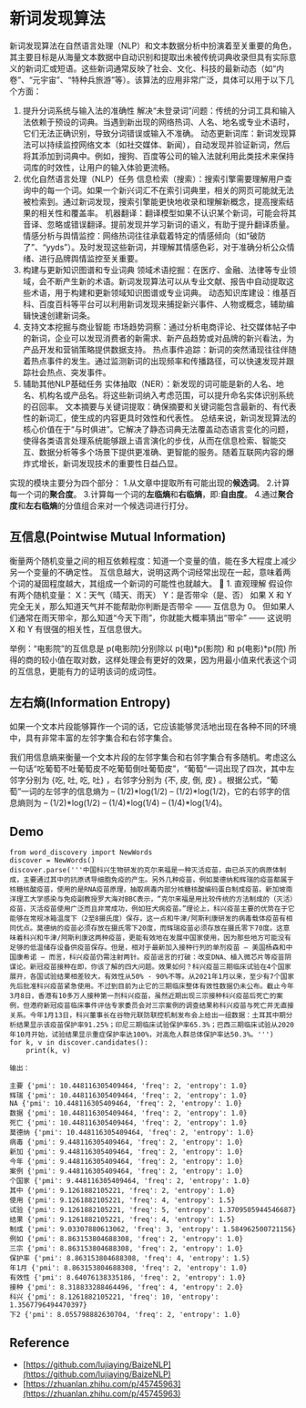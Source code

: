 # 新词发现算法
新词发现算法在自然语言处理（NLP）和文本数据分析中扮演着至关重要的角色，其主要目标是从海量文本数据中自动识别和提取出未被传统词典收录但具有实际意义的新词汇或短语。这些新词通常反映了社会、文化、科技的最新动态（如“内卷”、“元宇宙”、“特种兵旅游”等）。该算法的应用非常广泛，具体可以用于以下几个方面：

1. 提升分词系统与输入法的准确性
解决“未登录词”问题：传统的分词工具和输入法依赖于预设的词典。当遇到新出现的网络热词、人名、地名或专业术语时，它们无法正确识别，导致分词错误或输入不准确。
动态更新词库：新词发现算法可以持续监控网络文本（如社交媒体、新闻），自动发现并验证新词，然后将其添加到词典中。例如，搜狗、百度等公司的输入法就利用此类技术来保持词库的时效性，让用户的输入体验更流畅。
2. 优化自然语言处理（NLP）任务
信息检索（搜索）：搜索引擎需要理解用户查询中的每一个词。如果一个新兴词汇不在索引词典里，相关的网页可能就无法被检索到。通过新词发现，搜索引擎能更快地收录和理解新概念，提高搜索结果的相关性和覆盖率。
机器翻译：翻译模型如果不认识某个新词，可能会将其音译、忽略或错误翻译。提前发现并学习新词的语义，有助于提升翻译质量。
情感分析与舆情监控：网络热词往往承载着特定的情感倾向（如“破防了”、“yyds”）。及时发现这些新词，并理解其情感色彩，对于准确分析公众情绪、进行品牌舆情监控至关重要。
3. 构建与更新知识图谱和专业词典
领域术语挖掘：在医疗、金融、法律等专业领域，会不断产生新的术语。新词发现算法可以从专业文献、报告中自动提取这些术语，用于构建和更新领域知识图谱或专业词典。
动态知识库建设：维基百科、百度百科等平台可以利用新词发现来捕捉新兴事件、人物或概念，辅助编辑快速创建新词条。
4. 支持文本挖掘与商业智能
市场趋势洞察：通过分析电商评论、社交媒体帖子中的新词，企业可以发现消费者的新需求、新产品趋势或对品牌的新兴看法，为产品开发和营销策略提供数据支持。
热点事件追踪：新词的突然涌现往往伴随着热点事件的发生。通过监测新词的出现频率和传播路径，可以快速发现并跟踪社会热点、突发事件。
5. 辅助其他NLP基础任务
实体抽取（NER）：新发现的词可能是新的人名、地名、机构名或产品名。将这些新词纳入考虑范围，可以提升命名实体识别系统的召回率。
文本摘要与关键词提取：确保摘要和关键词能包含最新的、有代表性的新词汇，使生成的内容更具时效性和代表性。
总结来说，新词发现算法的核心价值在于“与时俱进”。它解决了静态词典无法覆盖动态语言变化的问题，使得各类语言处理系统能够跟上语言演化的步伐，从而在信息检索、智能交互、数据分析等多个场景下提供更准确、更智能的服务。随着互联网内容的爆炸式增长，新词发现技术的重要性日益凸显。

实现的模块主要分为四个部分：
1.从文章中提取所有可能出现的**候选词**。
2.计算每一个词的**聚合度**。
3.计算每一个词的**左临熵**和**右临熵**，即:**自由度**。
4.通过**聚合度**和**左右临熵**的分值组合来对一个候选词进行打分。

## 互信息(Pointwise Mutual Information)
衡量两个随机变量之间的相互依赖程度：知道一个变量的值，能在多大程度上减少另一个变量的不确定性。
互信息越大，说明这两个词经常出现在一起，意味着两个词的凝固程度越大，其组成一个新词的可能性也就越大。
🌟 1. 直观理解
假设你有两个随机变量：
X：天气（晴天、雨天）
Y：是否带伞（是、否）
如果 X 和 Y 完全无关，那么知道天气并不能帮助你判断是否带伞 —— 互信息为 0。
但如果人们通常在雨天带伞，那么知道“今天下雨”，你就能大概率猜出“带伞” —— 这说明
X 和 Y 有很强的相关性，互信息很大。


举例：“电影院”的互信息是 p(电影院)分别除以 p(电)*p(影院) 和 p(电影)*p(院) 所得的商的较小值在取对数，这样处理会有更好的效果，因为用最小值来代表这个词的互信息，更能有力的证明该词的成词性。

## 左右熵(Information Entropy)
如果一个文本片段能够算作一个词的话，它应该能够灵活地出现在各种不同的环境中，具有非常丰富的左邻字集合和右邻字集合。

我们用信息熵来衡量一个文本片段的左邻字集合和右邻字集合有多随机。考虑这么一句话“吃葡萄不吐葡萄皮不吃葡萄倒吐葡萄皮”，“葡萄”一词出现了四次，其中左邻字分别为 {吃, 吐, 吃, 吐} ，右邻字分别为 {不, 皮, 倒, 皮} 。根据公式，“葡萄”一词的左邻字的信息熵为 – (1/2)*log(1/2) – (1/2)*log(1/2)，它的右邻字的信息熵则为 – (1/2)*log(1/2) – (1/4)*log(1/4) – (1/4)*log(1/4)。

## Demo
```
from word_discovery import NewWords
discover = NewWords()
discover.parse('''中国科兴生物研发的克尔来福是一种灭活疫苗，由已杀灭的病原体制成，主要通过其中的抗原诱导细胞免疫的产生。另外几种疫苗，例如莫德纳和辉瑞的疫苗都属于核糖核酸疫苗，使用的是RNA疫苗原理，抽取病毒内部分核糖核酸编码蛋白制成疫苗。新加坡南洋理工大学感染与免疫副教授罗大海对BBC表示，“克尔来福是用比较传统的方法制成的（灭活）疫苗，灭活疫苗使用广泛而且非常成功，例如狂犬病疫苗。”理论上，科兴疫苗主要的优势在于它能够在常规冰箱温度下（2至8摄氏度）保存，这一点和牛津/阿斯利康研发的病毒载体疫苗有相同优点。莫德纳的疫苗必须存放在摄氏零下20度，而辉瑞疫苗必须存放在摄氏零下70度。这意味着科兴和牛津/阿斯利康这两种疫苗，更能有效地在发展中国家使用，因为那些地方可能没有足够的低温储存设备供疫苗保存。但是，相对于最新加入接种行列的单剂疫苗 — 美国杨森和中国康希诺 — 而言，科兴疫苗仍需注射两针。疫苗谣言的打破：改变DNA、植入微芯片等疫苗阴谋论。新冠疫苗接种在即，你该了解的四大问题。效果如何？科兴疫苗三期临床试验在4个国家展开，各国试验结果相差较大，有效性从50% - 90%不等。从2021年1月以来，至少有7个国家先后批准科兴疫苗紧急使用。不过到目前为止它的三期临床整体有效性数据仍未公布。截止今年3月8日，香港有10多万人接种第一剂科兴疫苗，虽然近期出现三宗接种科兴疫苗后死亡的案例，但港府新冠疫苗临床事件评估专家委员会对三宗案例的调查结果称科兴疫苗与死亡并无直接关系。今年1月13日，科兴董事长在谷物元联防联控机制发布会上给出一组数据：土耳其中期分析结果显示该疫苗保护率91.25%；印尼三期临床试验保护率65.3%；巴西三期临床试验从2020年10月开始，试验结果显示重症保护率达100%，对高危人群总体保护率达50.3%。''')
for k, v in discover.candidates():
	print(k, v) 

输出：

主要 {'pmi': 10.448116305409464, 'freq': 2, 'entropy': 1.0}
辉瑞 {'pmi': 10.448116305409464, 'freq': 2, 'entropy': 1.0}
NA {'pmi': 10.448116305409464, 'freq': 2, 'entropy': 1.0}
数据 {'pmi': 10.448116305409464, 'freq': 2, 'entropy': 1.0}
死亡 {'pmi': 10.448116305409464, 'freq': 2, 'entropy': 1.0}
莫德纳 {'pmi': 10.448116305409464, 'freq': 2, 'entropy': 1.0}
病毒 {'pmi': 9.448116305409464, 'freq': 2, 'entropy': 1.0}
新加 {'pmi': 9.448116305409464, 'freq': 2, 'entropy': 1.0}
今年 {'pmi': 9.448116305409464, 'freq': 2, 'entropy': 1.0}
案例 {'pmi': 9.448116305409464, 'freq': 2, 'entropy': 1.0}
个国家 {'pmi': 9.448116305409464, 'freq': 2, 'entropy': 1.0}
其中 {'pmi': 9.1261882105221, 'freq': 2, 'entropy': 1.0}
使用 {'pmi': 9.1261882105221, 'freq': 4, 'entropy': 1.5}
试验 {'pmi': 9.1261882105221, 'freq': 5, 'entropy': 1.3709505944546687}
结果 {'pmi': 9.1261882105221, 'freq': 4, 'entropy': 1.5}
制成 {'pmi': 9.03307880613062, 'freq': 3, 'entropy': 1.584962500721156}
例如 {'pmi': 8.863153804688308, 'freq': 2, 'entropy': 1.0}
三宗 {'pmi': 8.863153804688308, 'freq': 2, 'entropy': 1.0}
保护率 {'pmi': 8.863153804688308, 'freq': 4, 'entropy': 1.5}
年1月 {'pmi': 8.863153804688308, 'freq': 2, 'entropy': 1.0}
有效性 {'pmi': 8.64076138335186, 'freq': 2, 'entropy': 1.0}
接种 {'pmi': 8.318833288464496, 'freq': 4, 'entropy': 2.0}
科兴 {'pmi': 8.1261882105221, 'freq': 10, 'entropy': 1.3567796494470397}
下2 {'pmi': 8.055798882630704, 'freq': 2, 'entropy': 1.0}
```

## Reference
- [https://github.com/lujiaying/BaizeNLP](https://github.com/lujiaying/BaizeNLP)
- [https://zhuanlan.zhihu.com/p/45745963](https://zhuanlan.zhihu.com/p/45745963)

